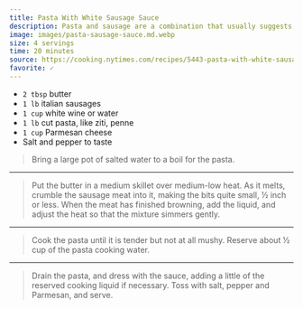 ```yaml
---
title: Pasta With White Sausage Sauce
description: Pasta and sausage are a combination that usually suggests a dense, heavy tomato sauce. But it can also mean the very opposite. Sausage, used in small amounts, can contribute to a relatively light, almost delicate pasta sauce. In fact, sausage is a gift to the minimalist cook - it comes already seasoned, and its seasoning can be used to flavor whatever goes with it.
image: images/pasta-sausage-sauce.md.webp
size: 4 servings
time: 20 minutes
source: https://cooking.nytimes.com/recipes/5443-pasta-with-white-sausage-sauce
favorite: ✓
---
```


* `2 tbsp` butter
* `1 lb` italian sausages
* `1 cup` white wine or water
* `1 lb` cut pasta, like ziti, penne
* `1 cup` Parmesan cheese
* Salt and pepper to taste

> Bring a large pot of salted water to a boil for the pasta.

---

> Put the butter in a medium skillet over medium-low heat. As it melts, crumble the sausage meat into it, making the bits quite small, ½ inch or less. When the meat has finished browning, add the liquid, and adjust the heat so that the mixture simmers gently.

---

> Cook the pasta until it is tender but not at all mushy. Reserve about ½ cup of the pasta cooking water.

---

> Drain the pasta, and dress with the sauce, adding a little of the reserved cooking liquid if necessary. Toss with salt, pepper and Parmesan, and serve.
